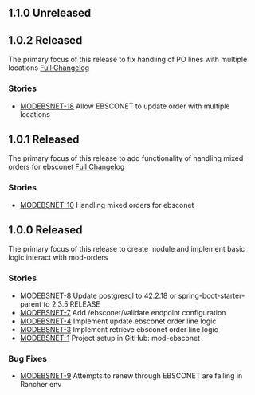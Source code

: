 ## 1.1.0 Unreleased

## 1.0.2 Released
The primary focus of this release to fix handling of PO lines with multiple locations
[Full Changelog](https://github.com/folio-org/mod-ebsconet/compare/v1.0.1...v1.0.2)

### Stories
* [MODEBSNET-18](https://issues.folio.org/browse/MODEBSNET-18) Allow EBSCONET to update order with multiple locations

## 1.0.1 Released
The primary focus of this release to add functionality of handling mixed orders for ebsconet
[Full Changelog](https://github.com/folio-org/mod-ebsconet/compare/v1.0.0...v1.0.1)

### Stories
* [MODEBSNET-10](https://issues.folio.org/browse/MODEBSNET-10) Handling mixed orders for ebsconet

## 1.0.0 Released
The primary focus of this release to create module and implement basic logic interact with mod-orders 

### Stories
* [MODEBSNET-8](https://issues.folio.org/browse/MODEBSNET-8) Update postgresql to 42.2.18 or spring-boot-starter-parent to 2.3.5.RELEASE
* [MODEBSNET-7](https://issues.folio.org/browse/MODEBSNET-7) Add /ebsconet/validate endpoint configuration
* [MODEBSNET-4](https://issues.folio.org/browse/MODEBSNET-4) Implement update ebsconet order line logic 
* [MODEBSNET-3](https://issues.folio.org/browse/MODEBSNET-3) Implement retrieve ebsconet order line logic 
* [MODEBSNET-1](https://issues.folio.org/browse/MODEBSNET-1) Project setup in GitHub: mod-ebsconet 

### Bug Fixes
* [MODEBSNET-9](https://issues.folio.org/browse/MODEBSNET-9) Attempts to renew through EBSCONET are failing in Rancher env

